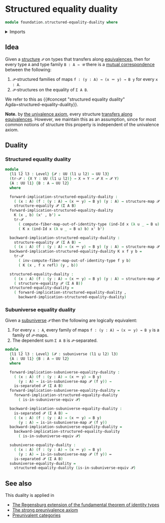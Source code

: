 # Structured equality duality

```agda
module foundation.structured-equality-duality where
```

<details><summary>Imports</summary>

```agda
open import foundation.dependent-pair-types
open import foundation.identity-types
open import foundation.logical-equivalences
open import foundation.maps-in-subuniverses
open import foundation.separated-types-subuniverses
open import foundation.structure
open import foundation.subuniverses
open import foundation.universe-levels

open import foundation-core.equivalences
```

</details>

## Idea

Given a [structure](foundation.structure.md) `𝒫` on types that transfers along
[equivalences](foundation-core.equivalences.md), then for every type `A` and
type family `B : A → 𝒰` there is a
[mutual correspondence](foundation.logical-equivalences.md) between the
following:

1. `𝒫`-structured families of maps `f : (y : A) → (x ＝ y) → B y` for every
   `x : A`.
2. `𝒫`-structures on the equality of `Σ A B`.

We refer to this as
{{#concept "structured equality duality" Agda=structured-equality-duality}}.

**Note.** by [the univalence axiom](foundation.univalence.md), every structure
[transfers along equivalences](foundation.transport-along-equivalences.md).
However, we maintain this as an assumption, since for most common notions of
structure this property is independent of the univalence axiom.

## Duality

### Structured equality duality

```agda
module _
  {l1 l2 l3 : Level} {𝒫 : UU (l1 ⊔ l2) → UU l3}
  (tr-𝒫 : {X Y : UU (l1 ⊔ l2)} → X ≃ Y → 𝒫 X → 𝒫 Y)
  {A : UU l1} {B : A → UU l2}
  where

  forward-implication-structured-equality-duality :
    ( (x : A) (f : (y : A) → (x ＝ y) → B y) (y : A) → structure-map 𝒫 (f y)) →
    structure-equality 𝒫 (Σ A B)
  forward-implication-structured-equality-duality
    K (x , b) (x' , b') =
    tr-𝒫
      ( compute-fiber-map-out-of-identity-type (ind-Id x (λ u _ → B u) b) x' b')
      ( K x (ind-Id x (λ u _ → B u) b) x' b')

  backward-implication-structured-equality-duality :
    structure-equality 𝒫 (Σ A B) →
    ( (x : A) (f : (y : A) → (x ＝ y) → B y) (y : A) → structure-map 𝒫 (f y))
  backward-implication-structured-equality-duality K x f y b =
    tr-𝒫
      ( inv-compute-fiber-map-out-of-identity-type f y b)
      ( K (x , f x refl) (y , b))

  structured-equality-duality :
    ( (x : A) (f : (y : A) → (x ＝ y) → B y) (y : A) → structure-map 𝒫 (f y)) ↔
    ( structure-equality 𝒫 (Σ A B))
  structured-equality-duality =
    ( forward-implication-structured-equality-duality ,
      backward-implication-structured-equality-duality)
```

### Subuniverse equality duality

Given a [subuniverse](foundation.subuniverses.m) `𝒫` then the following are
logically equivalent:

1. For every `x : A`, every family of maps `f : (y : A) → (x ＝ y) → B y` is a
   family of `𝒫`-maps.
2. The dependent sum `Σ A B` is `𝒫`-separated.

```agda
module _
  {l1 l2 l3 : Level} (𝒫 : subuniverse (l1 ⊔ l2) l3)
  {A : UU l1} {B : A → UU l2}
  where

  forward-implication-subuniverse-equality-duality :
    ( (x : A) (f : (y : A) → (x ＝ y) → B y)
      (y : A) → is-in-subuniverse-map 𝒫 (f y)) →
    is-separated 𝒫 (Σ A B)
  forward-implication-subuniverse-equality-duality =
    forward-implication-structured-equality-duality
      ( is-in-subuniverse-equiv 𝒫)

  backward-implication-subuniverse-equality-duality :
    is-separated 𝒫 (Σ A B) →
    ( (x : A) (f : (y : A) → (x ＝ y) → B y)
      (y : A) → is-in-subuniverse-map 𝒫 (f y))
  backward-implication-subuniverse-equality-duality =
    backward-implication-structured-equality-duality
      ( is-in-subuniverse-equiv 𝒫)

  subuniverse-equality-duality :
    ( (x : A) (f : (y : A) → (x ＝ y) → B y)
      (y : A) → is-in-subuniverse-map 𝒫 (f y)) ↔
    is-separated 𝒫 (Σ A B)
  subuniverse-equality-duality =
    structured-equality-duality (is-in-subuniverse-equiv 𝒫)
```

## See also

This duality is applied in

- [The Regensburg extension of the fundamental theorem of identity types](foundation.regensburg-extension-fundamental-theorem-of-identity-types.md)
- [The strong preunivalence axiom](foundation.strong-preunivalence.md)
- [Preunivalent categories](category-theory.preunivalent-categories.md)
